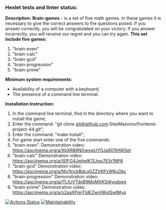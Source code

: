 ### Hexlet tests and linter status:
**Description:**
**Brain-games** - is a set of five math games. In these games it is necessary to give the correct answers to the questions posed. If you answer correctly, you will be congratulated on your victory. If you answer incorrectly, you will receive our regret and you can try again. 
**This set include five games:**
  1. "brain-even"
  2. "brain-calc"
  3. "brain-gcd"
  4. "brain-progression"
  5. "brain-prime"

**Minimum system requirements:** 
* Availability of a computer with a keyboard; 
* The presence of a command line terminal.

**Installation Instruction:**
1. In the command line terminal, find in the directory where you want to install the game;
2. Enter the command: "git clone git@github.com:StasMasorov/frontend-project-44.git";
3. Enter the command: "make install";
4. For game start enter one of the five commands: 
  1. "brain-even". Demonstration video: 
  https://asciinema.org/a/XbXR89NGwswUY0Ja9O1lHWSet
  2. "brain-calc" Demonstration video: 
  https://asciinema.org/a/jSfFG4JwhelK7Lhxo7ESr1NP6
  3. "brain-gcd" Demonstration video: 
  https://asciinema.org/a/Njy1lncbBqLq0ZZVKPxW6uOkc
  4. "brain-progression" Demonstration video: 
  https://asciinema.org/a/lTLIUVTdxB9MoMXKSi6yodoee
  5. "brain-prime" Demonstration video:
  https://asciinema.org/a/o2aaXPqnTIdEZwn0KoISwlMyq

[![Actions Status](https://github.com/StasMasorov/frontend-project-44/workflows/hexlet-check/badge.svg)](https://github.com/StasMasorov/frontend-project-44/actions)
[![Maintainability](https://api.codeclimate.com/v1/badges/9ccf0cca5220e67de82c/maintainability)](https://codeclimate.com/github/StasMasorov/frontend-project-44/maintainability)

